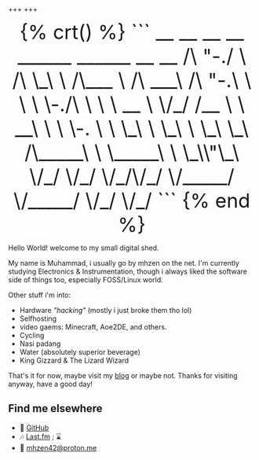 +++
+++
<center style="font-size:1vmax;">
{% crt() %}
```
 __    __    __  __    ______    ______    __   __    
/\ "-./  \  /\ \_\ \  /\___  \  /\  ___\  /\ "-.\ \   
\ \ \-./\ \ \ \  __ \ \/_/  /__ \ \  __\  \ \ \-.  \  
 \ \_\ \ \_\ \ \_\ \_\  /\_____\ \ \_____\ \ \_\\"\_\ 
  \/_/  \/_/  \/_/\/_/  \/_____/  \/_____/  \/_/ \/_/ 
```
{% end %}
</center>

Hello World! welcome to my small digital shed.

My name is Muhammad, i usually go by mhzen on the net. I'm currently studying Electronics & Instrumentation, though i always liked the software side of things too, especially FOSS/Linux world.

Other stuff i'm into:
- Hardware _"hacking"_ (mostly i just broke them tho lol)
- Selfhosting
- video gaems: Minecraft, Aoe2DE, and others.
- Cycling
- Nasi padang
- Water (absolutely superior beverage)
- King Gizzard & The Lizard Wizard

That's it for now, maybe visit my [blog](./blog) or maybe not. Thanks for visiting anyway, have a good day!

## Find me elsewhere
- 👾 [GitHub](https://github.com/mhzen/)
- 🎶 [Last.fm](https://www.last.fm/user/wrham) ; <span id="song">&#8987;</span>
- 📧 [mhzen42@proton.me](mailto:mhzen42@proton.me)

<script src="/lastfm.js" defer></script>
